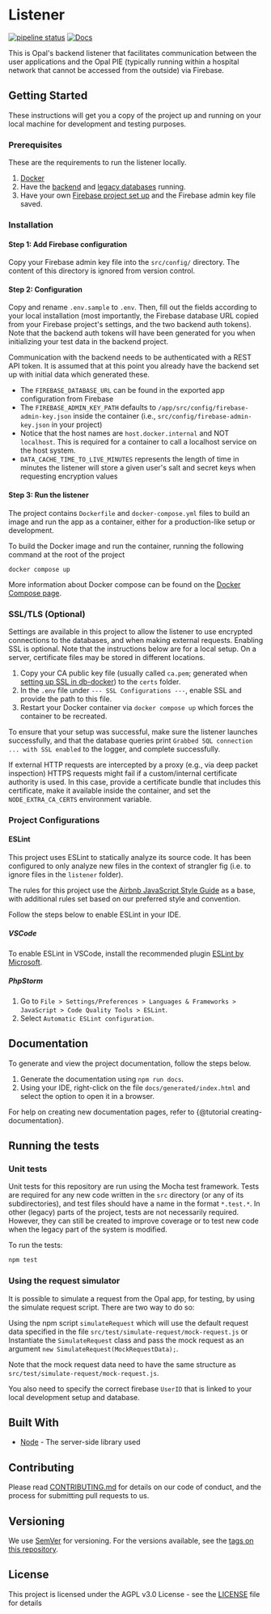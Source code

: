<!--
SPDX-FileCopyrightText: Copyright 2017 Opal Health Informatics Group at the Research Institute of the McGill University Health Centre <john.kildea@mcgill.ca>

SPDX-License-Identifier: AGPL-3.0-or-later
-->

# Listener

[![pipeline status](https://gitlab.com/opalmedapps/opal-listener/badges/main/pipeline.svg)](https://gitlab.com/opalmedapps/opal-listener/-/commits/main)
[![Docs](https://img.shields.io/badge/docs-available-brightgreen.svg)](https://opalmedapps.gitlab.io/opal-listener)

This is Opal's backend listener that facilitates communication between the user applications and the Opal PIE (typically running within a hospital network that cannot be accessed from the outside) via Firebase.

## Getting Started

These instructions will get you a copy of the project up and running on your local machine for development and testing purposes.

### Prerequisites

These are the requirements to run the listener locally.

1. [Docker](https://docs.docker.com/get-docker/)
2. Have the [backend](https://gitlab.com/opalmedapps/backend) and [legacy databases](https://gitlab.com/opalmedapps/db-docker) running.
3. Have your own [Firebase project set up](https://docs.opalmedapps.ca/development/setup/#create-a-new-firebase-project) and the Firebase admin key file saved.

### Installation

#### Step 1: Add Firebase configuration

Copy your Firebase admin key file into the `src/config/` directory.
The content of this directory is ignored from version control.

#### Step 2: Configuration

Copy and rename `.env.sample` to `.env`.
Then, fill out the fields according to your local installation (most importantly, the Firebase database URL copied from your Firebase project's settings, and the two backend auth tokens).
Note that the backend auth tokens will have been generated for you when initializing your test data in the backend project.

Communication with the backend needs to be authenticated with a REST API token.
It is assumed that at this point you already have the backend set up with initial data which generated these.

* The `FIREBASE_DATABASE_URL` can be found in the exported app configuration from Firebase
* The `FIREBASE_ADMIN_KEY_PATH` defaults to `/app/src/config/firebase-admin-key.json` inside the container (i.e., `src/config/firebase-admin-key.json` in your project)
* Notice that the host names are `host.docker.internal` and NOT `localhost`. This is required for a container to call a localhost service on the host system.
* `DATA_CACHE_TIME_TO_LIVE_MINUTES` represents the length of time in minutes the listener will store a given user's salt and secret keys when requesting encryption values

#### Step 3: Run the listener

The project contains `Dockerfile` and  `docker-compose.yml` files to build an image and run the app as a container, either for a production-like setup or development.

To build the Docker image and run the container, running the following command at the root of the project

```shell
docker compose up
```

More information about Docker compose can be found on the [Docker Compose page](https://docs.docker.com/compose/).

### SSL/TLS (Optional)

Settings are available in this project to allow the listener to use encrypted connections to the databases,
and when making external requests.
Enabling SSL is optional.
Note that the instructions below are for a local setup.
On a server, certificate files may be stored in different locations.

1. Copy your CA public key file (usually called `ca.pem`; generated when
   [setting up SSL in db-docker](https://gitlab.com/opalmedapps/db-docker#running-the-databases-with-encrypted-connections))
   to the `certs` folder.
2. In the `.env` file under `--- SSL Configurations ---`, enable SSL and provide the path to this file.
3. Restart your Docker container via `docker compose up` which forces the container to be recreated.

To ensure that your setup was successful, make sure the listener launches successfully, and that the database queries
print `Grabbed SQL connection ... with SSL enabled` to the logger, and complete successfully.

If external HTTP requests are intercepted by a proxy (e.g., via deep packet inspection) HTTPS requests might fail if a custom/internal certificate authority is used.
In this case, provide a certificate bundle that includes this certificate, make it available inside the container, and set the `NODE_EXTRA_CA_CERTS` environment variable.

### Project Configurations

#### ESLint

This project uses ESLint to statically analyze its source code. It has been configured to only analyze new files in the
context of strangler fig (i.e. to ignore files in the `listener` folder).

The rules for this project use the [Airbnb JavaScript Style Guide](https://github.com/airbnb/javascript)
as a base, with additional rules set based on our preferred style and convention.

Follow the steps below to enable ESLint in your IDE.

##### VSCode

To enable ESLint in VSCode, install the recommended plugin [ESLint by Microsoft](https://marketplace.visualstudio.com/items?itemName=dbaeumer.vscode-eslint).

##### PhpStorm

1. Go to `File > Settings/Preferences > Languages & Frameworks > JavaScript > Code Quality Tools > ESLint`.
2. Select `Automatic ESLint configuration`.

## Documentation

To generate and view the project documentation, follow the steps below.

1. Generate the documentation using `npm run docs`.
2. Using your IDE, right-click on the file `docs/generated/index.html` and select the option to open it in a browser.

For help on creating new documentation pages, refer to {@tutorial creating-documentation}.

## Running the tests

### Unit tests

Unit tests for this repository are run using the Mocha test framework.
Tests are required for any new code written in the `src` directory (or any of its subdirectories), and test files should have a name in the format `*.test.*`.
In other (legacy) parts of the project, tests are not necessarily required.
However, they can still be created to improve coverage or to test new code when the legacy part of the system is modified.

To run the tests:

```sh
npm test
```

### Using the request simulator

It is possible to simulate a request from the Opal app, for testing, by using the simulate request script. There are two way to do so:

Using the npm script `simulateRequest` which will use the default request data specified in the file `src/test/simulate-request/mock-request.js`
or
Instantiate the `SimulateRequest` class and pass the mock request as an argument `new SimulateRequest(MockRequestData);`.

Note that the mock request data need to have the same structure as `src/test/simulate-request/mock-request.js`.

You also need to specify the correct firebase `UserID` that is linked to your local development setup and database.

## Built With

* [Node](https://nodejs.org/en/) - The server-side library used

## Contributing

Please read [CONTRIBUTING.md](https://gist.github.com/PurpleBooth/b24679402957c63ec426) for details on our code of conduct, and the process for submitting pull requests to us.

## Versioning

We use [SemVer](http://semver.org/) for versioning.
For the versions available, see the [tags on this repository](https://github.com/your/project/tags).

## License

This project is licensed under the AGPL v3.0 License - see the [LICENSE](LICENSE) file for details
